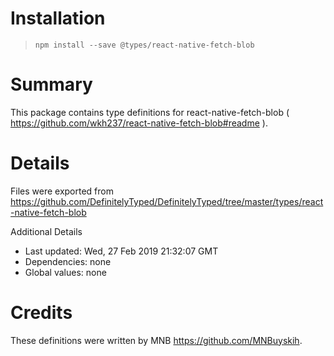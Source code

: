 # Installation
> `npm install --save @types/react-native-fetch-blob`

# Summary
This package contains type definitions for react-native-fetch-blob ( https://github.com/wkh237/react-native-fetch-blob#readme ).

# Details
Files were exported from https://github.com/DefinitelyTyped/DefinitelyTyped/tree/master/types/react-native-fetch-blob

Additional Details
 * Last updated: Wed, 27 Feb 2019 21:32:07 GMT
 * Dependencies: none
 * Global values: none

# Credits
These definitions were written by MNB <https://github.com/MNBuyskih>.
